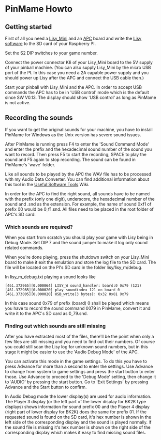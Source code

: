 # PinMame Howto

## Getting started

First of all you need a [Lisy_Mini](https://lisy.dev/lisy_mini.html) and an [APC](https://github.com/AmokSolderer/APC/wiki) board and write the [Lisy software](https://lisy.dev/software.html) to the SD card of your Raspberry PI.

Set the S2 DIP switches to your game number.

Connect the power connector K8 of your Lisy_Mini board to the 5V supply of your pinball machine. (You can also supply Lisy_Mini by the micro USB port of the PI. In this case you need a 2A capable power supply and you should power up Lisy after the APC and connect the USB cable then.)

Start your pinball with Lisy_Mini and the APC. In order to accept USB commands the APC has to be in 'USB control' mode which is the default since SW V0.13. The display should show 'USB control' as long as PinMame is not active.

## Recording the sounds

If you want to get the original sounds for your machine, you have to install PinMame for Windows as the Unix version has severe sound issues.

After PinMame is running press F4 to enter the 'Sound Command Mode' and enter the prefix and the hexadecimal sound number of the sound you want to record. Then press F5 to start the recording, SPACE to play the sound and F5 again to stop recording. The sound can be found in PinMame's 'wave' folder.

Like all sounds to be played by the APC the WAV file has to be processed with my Audio Data Converter. You can find additional information about this tool in the [Useful Software Tools](https://github.com/AmokSolderer/APC/wiki/Useful-software-tools) Wiki.

In order for the APC to find the right sound, all sounds have to be named with the prefix (only one digit), underscore, the hexadecimal number of the sound and .snd as the extension. For example, the name of sound 0xf1 of prefix 00 would be 0_f1.snd. All files need to be placed in the root folder of APC's SD card.

### Which sounds are required?

When you start from scratch you should play your game with Lisy being in Debug Mode. Set DIP 7 and the sound jumper to make it log only sound related commands.

When you're done playing, press the shutdown switch on your Lisy_Mini board to make it exit the emulation and store the log file to the SD card. The file will be located on the PI's SD card in the folder lisy/lisy_m/debug.

In lisy_m_debug.txt playing a sound looks like

    [461.372965][0.000064] LISY_W sound_handler: board:0 0x79 (121)
    [461.372985][0.000020] play soundindex 121 on board 0 
    [461.373005][0.000020] USB_write(3 bytes): 0x32 0x01 0x79

In this case sound 0x79 of prefix (board) 0 shall be played which means you have to record the sound command 0079 in PinMame, convert it and write it to the APC's SD card as 0_79.snd.

### Finding out which sounds are still missing

After you have extracted most of the files, there'll be the point when only a few files are still missing and you need to find out their numbers. Of course you could still scan the Lisy log for unknown sound numbers, but in this stage it might be easier to use the 'Audio Debug Mode' of the APC.

You can activate this mode in the game settings. To do this you have to press Advance for more than a second to enter the settings. Use Advance to change from system to game settings and press the start button to enter those. Use Advance to proceed to the 'Debug Mode' setting, then change it to 'AUDIO' by pressing the start button. Go to 'Exit Settings' by pressing Advance and the Start button to confirm.

In Audio Debug mode the lower display(s) are used for audio information. The Player 3 display (or the left part of the lower display for BK2K type displays) shows information for sound prefix 00 and the Player 4 display (right part of lower display for BK2K) does the same for prefix 01. If the requested sound is found on the SD card, it's hex number is shown in the left side of the corresponding display and the sound is played normally. If the sound file is missing it's hex number is shown on the right side of the corresponding display which makes it easy to find missing sound files.